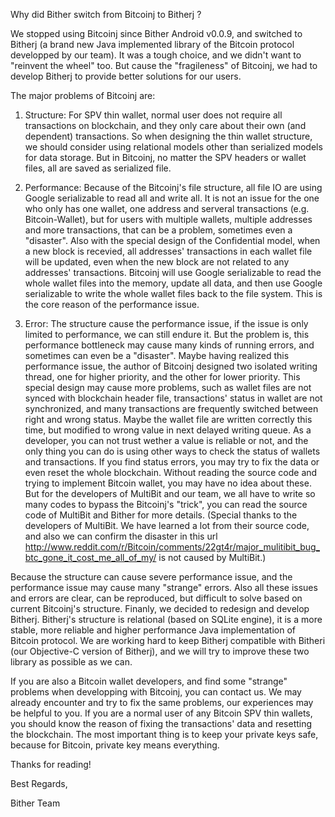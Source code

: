 Why did Bither switch from Bitcoinj to Bitherj ?

We stopped using Bitcoinj since Bither Android v0.0.9, and switched to Bitherj (a brand new Java implemented library of the Bitcoin protocol developped by our team).
It was a tough choice, and we didn't want to "reinvent the wheel" too. But cause the "fragileness" of Bitcoinj, we had to develop Bitherj to provide better solutions for our users.

The major problems of Bitcoinj are:
1. Structure:
For SPV thin wallet, normal user does not require all transactions on blockchain, and they only care about their own (and dependent) transactions.
So when designing the thin wallet structure, we should consider using relational models other than serialized models for data storage.
But in Bitcoinj, no matter the SPV headers or wallet files, all are saved as serialized file.

2. Performance:
Because of the Bitcoinj's file structure, all file IO are using Google serializable to read all and write all. It is not an issue for the one who only has one wallet, one address and serveral transactions (e.g. Bitcoin-Wallet), but for users with multiple wallets, multiple addresses and more transactions, that can be a problem, sometimes even a "disaster".
Also with the special design of the Confidential model, when a new block is recevied, all addresses' transactions in each wallet file will be updated, even when the new block are not related to any addresses' transactions. Bitcoinj will use Google serializable to read the whole wallet files into the memory, update all data, and then use Google serializable to write the whole wallet files back to the file system.
This is the core reason of the performance issue.

3. Error:
The structure cause the performance issue, if the issue is only limited to performance, we can still endure it. But the problem is, this performance bottleneck may cause many kinds of running errors, and sometimes can even be a "disaster".
Maybe having realized this performance issue, the author of Bitcoinj designed two isolated writing thread, one for higher priority, and the other for lower priority. This special design may cause more problems, such as wallet files are not synced with blockchain header file, transactions' status in wallet are not synchronized, and many transactions are frequently switched between right and wrong status. Maybe the wallet file are written correctly this time, but modified to wrong value in next delayed writing queue.
As a developer, you can not trust wether a value is reliable or not, and the only thing you can do is using other ways to check the status of wallets and transactions. If you find status errors, you may try to fix the data or even reset the whole blockchain.
Without reading the source code and trying to implement Bitcoin wallet, you may have no idea about these. But for the developers of MultiBit and our team, we all have to write so many codes to bypass the Bitcoinj's "trick", you can read the source code of MultiBit and Bither for more details. (Special thanks to the developers of MultiBit. We have learned a lot from their source code, and also we can confirm the disaster in this url http://www.reddit.com/r/Bitcoin/comments/22gt4r/major_mulitibit_bug_btc_gone_it_cost_me_all_of_my/ is not caused by MultiBit.)

Because the structure can cause severe performance issue, and the performance issue may cause many "strange" errors. Also all these issues and errors are clear, can be reproduced, but difficult to solve based on current Bitcoinj's structure. Finanly, we decided to redesign and develop Bitherj.
Bitherj's structure is relational (based on SQLite engine), it is a more stable, more reliable and higher performance Java implementation of Bitcoin protocol. We are working hard to keep Bitherj compatible with Bitheri (our Objective-C version of Bitherj), and we will try to improve these two library as possible as we can.

If you are also a Bitcoin wallet developers, and find some "strange" problems when developping with Bitcoinj, you can contact us. We may already encounter and try to fix the same problems, our experiences may be helpful to you.
If you are a normal user of any Bitcoin SPV thin wallets, you should know the reason of fixing the transactions' data and resetting the blockchain. The most important thing is to keep your private keys safe, because for Bitcoin, private key means everything.

Thanks for reading!

Best Regards,

Bither Team
